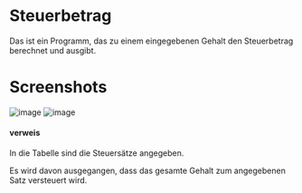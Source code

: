 # Steuerbetrag

Das ist ein Programm, das zu einem eingegebenen Gehalt den Steuerbetrag berechnet und ausgibt.

# Screenshots

![image](https://user-images.githubusercontent.com/110610894/189146360-80bd9565-a3f3-43d4-bb98-fa7572edbe6b.png)
![image](https://user-images.githubusercontent.com/110610894/189146546-165ba423-1741-4fd6-bfd6-657de20ba3bd.png)

#### verweis

In die Tabelle sind die Steuersätze angegeben.

Es wird davon ausgegangen, dass das gesamte Gehalt zum angegebenen Satz versteuert wird.
